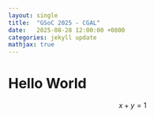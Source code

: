 ```yaml
---
layout: single
title:  "GSoC 2025 - CGAL"
date:   2025-08-28 12:00:00 +0800
categories: jekyll update
mathjax: true
---
```


# Hello World

$$x+y=1$$
